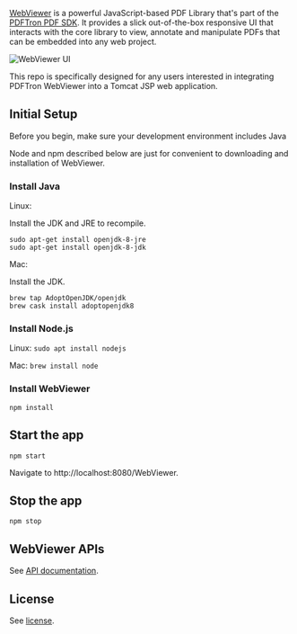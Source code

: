 [WebViewer](https://www.pdftron.com/webviewer) is a powerful JavaScript-based PDF Library that's part of the [PDFTron PDF SDK](https://www.pdftron.com). It provides a slick out-of-the-box responsive UI that interacts with the core library to view, annotate and manipulate PDFs that can be embedded into any web project.

![WebViewer UI](https://www.pdftron.com/downloads/pl/webviewer-ui.png)

This repo is specifically designed for any users interested in integrating PDFTron WebViewer into a Tomcat JSP web application.

## Initial Setup

Before you begin, make sure your development environment includes Java

Node and npm described below are just for convenient to downloading and installation of WebViewer.

### Install Java

Linux: 

Install the JDK and JRE to recompile.

```
sudo apt-get install openjdk-8-jre
sudo apt-get install openjdk-8-jdk
```

Mac: 

Install the JDK.

```
brew tap AdoptOpenJDK/openjdk
brew cask install adoptopenjdk8
```

### Install Node.js

Linux: `sudo apt install nodejs`

Mac: `brew install node`

### Install WebViewer

```
npm install
```

## Start the app

```
npm start
```

Navigate to http://localhost:8080/WebViewer.

## Stop the app

```
npm stop
```

## WebViewer APIs

See [API documentation](https://www.pdftron.com/documentation/web/guides/ui/apis).

## License

See [license](./LICENSE).